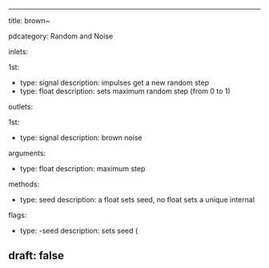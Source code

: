 --- 


title: brown~

pdcategory: Random and Noise

inlets:

  1st:
  - type: signal
    description: impulses get a new random step
  - type: float
    description: sets maximum random step (from 0 to 1)

outlets:

  1st:
  - type: signal
    description: brown noise

arguments:
  - type: float
    description: maximum step

methods:
  - type: seed <float>
    description: a float sets seed, no float sets a unique internal

flags:
  - type: -seed <float>
    description: sets seed (

draft: false
---